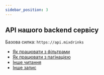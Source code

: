 ```yaml
---
sidebar_position: 3
---
```


## API нашого backend сервісу

Базова силка: `https://api.mixdrinks`

- [Як працювати з фільтрами](work-with-filters.md)
- [Як працювати з пагінацією](paggination.md)
- [Інше читання](read.md)
- [Інше запис](write.md)

